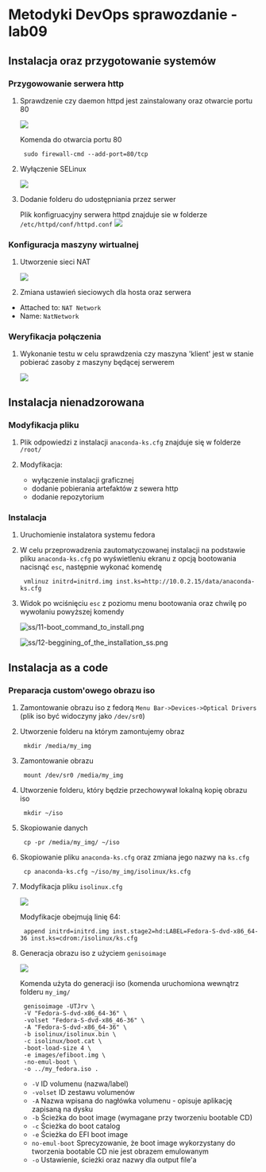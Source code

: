 # Metodyki DevOps sprawozdanie - lab09
## Instalacja oraz przygotowanie systemów
### Przygowowanie serwera http
1. Sprawdzenie czy daemon httpd jest zainstalowany oraz otwarcie portu 80

    ![](ss/01-httpd_installed_port_added_verification.png)

    Komenda do otwarcia portu 80
        
        sudo firewall-cmd --add-port=80/tcp

1. Wyłączenie SELinux

    ![](ss/02-set_permissive_selinux_mode.png)

1. Dodanie folderu do udostępniania przez serwer

    Plik konfigruacyjny serwera httpd znajduje sie w folderze
    `/etc/httpd/conf/httpd.conf`
    ![](ss/03-add_directory_and_grant_access_to_http_server.png)

### Konfiguracja maszyny wirtualnej
1. Utworzenie sieci NAT

    ![](ss/08-create_NAT_networkk.png)

1. Zmiana ustawień sieciowych dla hosta oraz serwera
- Attached to: `NAT Network`
- Name: `NatNetwork`

### Weryfikacja połączenia
1. Wykonanie testu w celu sprawdzenia czy maszyna 'klient' jest w stanie
pobierać zasoby z maszyny będącej serwerem

    ![](ss/09-check_if_VMs_can_communicate_through_http.png)

## Instalacja nienadzorowana
### Modyfikacja pliku
1. Plik odpowiedzi z instalacji `anaconda-ks.cfg` znajduje się w folderze `/root/`

2. Modyfikacja:
    - wyłączenie instalacji graficznej
    - dodanie pobierania artefaktów z sewera http
    - dodanie repozytorium

### Instalacja
1. Uruchomienie instalatora systemu fedora
1. W celu przeprowadzenia zautomatyczowanej instalacji na podstawie
pliku `anaconda-ks.cfg` po wyświetleniu ekranu z opcją bootowania
nacisnąć `esc`, następnie wykonać komendę

        vmlinuz initrd=initrd.img inst.ks=http://10.0.2.15/data/anaconda-ks.cfg

1. Widok po wciśnięciu `esc` z poziomu menu bootowania oraz chwilę po
wywołaniu powyższej komendy

    ![ss/11-boot_command_to_install.png](ss/11-boot_command_to_install.png)

    ![ss/12-beggining_of_the_installation_ss.png](ss/12-beggining_of_the_installation_ss.png)

## Instalacja as a code
### Preparacja custom'owego obrazu iso
1. Zamontowanie obrazu iso z fedorą
`Menu Bar->Devices->Optical Drivers` (plik iso być widoczyny
jako `/dev/sr0`)

1. Utworzenie folderu na którym zamontujemy obraz

        mkdir /media/my_img

1. Zamontowanie obrazu

        mount /dev/sr0 /media/my_img

1. Utworzenie folderu, który będzie przechowywał lokalną kopię obrazu iso

        mkdir ~/iso

1. Skopiowanie danych

        cp -pr /media/my_img/ ~/iso

1. Skopiowanie pliku `anaconda-ks.cfg` oraz zmiana jego nazwy na `ks.cfg`

        cp anaconda-ks.cfg ~/iso/my_img/isolinux/ks.cfg

1. Modyfikacja pliku `isolinux.cfg`

    ![](ss/13-isolinux.cfg_modification_better.png)

    Modyfikacje obejmują linię 64:

        append initrd=initrd.img inst.stage2=hd:LABEL=Fedora-S-dvd-x86_64-36 inst.ks=cdrom:/isolinux/ks.cfg


1. Generacja obrazu iso z użyciem `genisoimage`

    ![](ss/14-generating_iso_image.png)

    Komenda użyta do generacji iso (komenda uruchomiona wewnątrz
    folderu `my_img/`

        genisoimage -UTJrv \
        -V "Fedora-S-dvd-x86_64-36" \
        -volset "Fedora-S-dvd-x86_46-36" \
        -A "Fedora-S-dvd-x86_64-36" \
        -b isolinux/isolinux.bin \
        -c isolinux/boot.cat \
        -boot-load-size 4 \
        -e images/efiboot.img \
        -no-emul-boot \
        -o ../my_fedora.iso .

    - `-V` ID volumenu (nazwa/label)
    - `-volset` ID zestawu volumenów
    - `-A` Nazwa wpisana do nagłówka volumenu - opisuje aplikację zapisaną na dysku
    - `-b` Ścieżka do boot image (wymagane przy tworzeniu bootable CD)
    - `-c` Ścieżka do boot catalog
    - `-e` Ścieżka do EFI boot image
    - `no-emul-boot` Sprecyzowanie, że boot image wykorzystany do
        tworzenia bootable CD nie jest obrazem emulowanym
    - `-o` Ustawienie, ścieżki oraz nazwy dla output file'a
